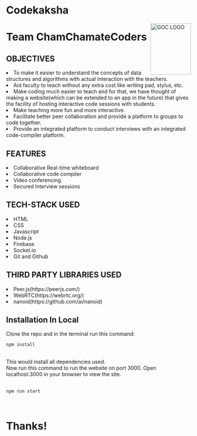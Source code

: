 # Codekaksha

<img src="https://codekaksha.herokuapp.com/res/logo.png" align="right"
     alt="GOC LOGO" width="110" height="140">
# Team ChamChamateCoders
## OBJECTIVES
<li>To make it easier to understand the concepts of data structures and algorithms with actual interaction with the teachers. </li>
<li>Aid faculty to teach without any extra cost like writing pad, stylus, etc. </li>
<li>Make coding much easier to teach and for that, we have thought of making a website(which can be extended to an app in the future) that gives the facility of hosting interactive code sessions with students. </li>
<li>Make teaching more fun and more interactive.</li>
<li>Facilitate better peer collaboration and provide a platform to groups to code together.</li>
<li>Provide an integrated platform to conduct interviews with an integrated code-compiler platform.</li>


## FEATURES
<li>Collaborative Real-time whiteboard</li>
<li>Collaborative code compiler</li>
<li>Video conferencing</li>
<li>Secured Interview sessions</li>

## TECH-STACK USED 
<li>HTML</li>
<li>CSS</li>
<li>Javascript</li>
<li>Node.js</li>
<li>Firebase</li>
<li>Socket.io</li>
<li>Git and Github</li>
 
## THIRD PARTY LIBRARIES USED
<li>Peer.js(https://peerjs.com/)</li>
<li>WebRTC(https://webrtc.org/)</li>
<li>nanoid(https://github.com/ai/nanoid)</li>


## Installation In Local

Clone the repo and in the terminal run this command:

```
npm install
```
<br>
This would install all dependencies used. 
<br>
Now run this command to run the website on port 3000. Open localhost:3000 in your browser to view the site.
<br>
<br>

```
npm run start
```

<br>

# Thanks!
